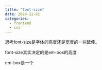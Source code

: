 ```yaml
---
title: "font-size"
date: 2024-12-01
categories:
  - frontend
  - css
---
```

思考font-size是字体的高度还是宽度的一些延伸。

font-size其实决定的是em-box的高度

em-box是一个